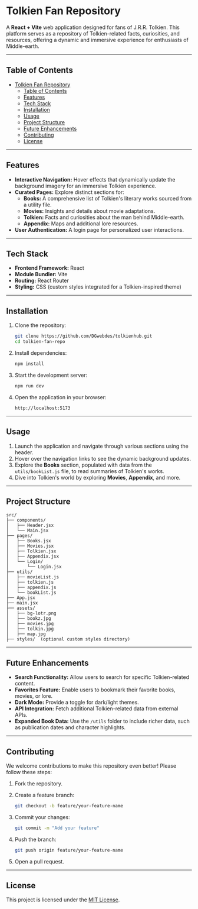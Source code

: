 # Tolkien Fan Repository

A **React + Vite** web application designed for fans of J.R.R. Tolkien. This platform serves as a repository of Tolkien-related facts, curiosities, and resources, offering a dynamic and immersive experience for enthusiasts of Middle-earth.

---

## Table of Contents

- [Tolkien Fan Repository](#tolkien-fan-repository)
  - [Table of Contents](#table-of-contents)
  - [Features](#features)
  - [Tech Stack](#tech-stack)
  - [Installation](#installation)
  - [Usage](#usage)
  - [Project Structure](#project-structure)
  - [Future Enhancements](#future-enhancements)
  - [Contributing](#contributing)
  - [License](#license)

---

## Features

- **Interactive Navigation:** Hover effects that dynamically update the background imagery for an immersive Tolkien experience.  
- **Curated Pages:** Explore distinct sections for:
  - **Books:** A comprehensive list of Tolkien's literary works sourced from a utility file.
  - **Movies:** Insights and details about movie adaptations.
  - **Tolkien:** Facts and curiosities about the man behind Middle-earth.
  - **Appendix:** Maps and additional lore resources.
- **User Authentication:** A login page for personalized user interactions.  

---

## Tech Stack

- **Frontend Framework:** React  
- **Module Bundler:** Vite  
- **Routing:** React Router  
- **Styling:** CSS (custom styles integrated for a Tolkien-inspired theme)  

---

## Installation

1. Clone the repository:

   ```bash
   git clone https://github.com/DGwebdes/tolkienhub.git
   cd tolkien-fan-repo
   ```

2. Install dependencies:

   ```bash
   npm install
   ```

3. Start the development server:

   ```bash
   npm run dev
   ```

4. Open the application in your browser:

   ```
   http://localhost:5173
   ```

---

## Usage

1. Launch the application and navigate through various sections using the header.
2. Hover over the navigation links to see the dynamic background updates.
3. Explore the **Books** section, populated with data from the `utils/bookList.js` file, to read summaries of Tolkien's works.
4. Dive into Tolkien's world by exploring **Movies**, **Appendix**, and more.

---

## Project Structure

```
src/
├── components/
│   ├── Header.jsx
│   └── Main.jsx
├── pages/
│   ├── Books.jsx
│   ├── Movies.jsx
│   ├── Tolkien.jsx
│   ├── Appendix.jsx
│   └── Login/
│       └── Login.jsx
├── utils/
│   ├── movieList.js
│   ├── tolkien.js
│   ├── appendix.js
│   └── bookList.js
├── App.jsx
├── main.jsx
├── assets/
│   ├── bg-lotr.png
│   ├── bookz.jpg
│   ├── movies.jpg
│   ├── tolkin.jpg
│   ├── map.jpg
├── styles/  (optional custom styles directory)
```

---

## Future Enhancements

- **Search Functionality:** Allow users to search for specific Tolkien-related content.
- **Favorites Feature:** Enable users to bookmark their favorite books, movies, or lore.
- **Dark Mode:** Provide a toggle for dark/light themes.
- **API Integration:** Fetch additional Tolkien-related data from external APIs.
- **Expanded Book Data:** Use the `/utils` folder to include richer data, such as publication dates and character highlights.

---

## Contributing

We welcome contributions to make this repository even better! Please follow these steps:

1. Fork the repository.
2. Create a feature branch:

   ```bash
   git checkout -b feature/your-feature-name
   ```

3. Commit your changes:

   ```bash
   git commit -m "Add your feature"
   ```

4. Push the branch:

   ```bash
   git push origin feature/your-feature-name
   ```

5. Open a pull request.

---

## License

This project is licensed under the [MIT License](LICENSE).
